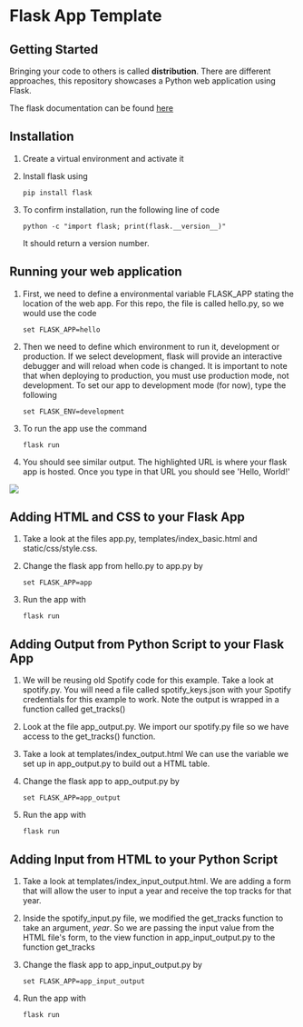 # Flask App Template



## Getting Started

Bringing your code to others is called **distribution**. There are different approaches, this repository showcases a Python web application using Flask.

The flask documentation can be found [here](https://buildmedia.readthedocs.org/media/pdf/flask/0.9/flask.pdf)

## Installation

1. Create a virtual environment and activate it

2. Install flask using 

   ```
   pip install flask
   ```

3. To confirm installation, run the following line of code 

   ```
   python -c "import flask; print(flask.__version__)"
   ```

   It should return a version number.

## Running your web application

1. First, we need to define a environmental variable FLASK_APP stating the location of the web app. For this repo, the file is called hello.py, so we would use the code 

   ```
   set FLASK_APP=hello
   ```

2. Then we need to define which environment to run it, development or production. If we select development, flask will provide an interactive debugger and will reload when code is changed. It is important to note that when deploying to production, you must use production mode, not development. To set our app to development mode (for now), type the following 

   ```
   set FLASK_ENV=development
   ```

3. To run the app use the command 

   ```
   flask run
   ```

4. You should see similar output. The highlighted URL is where your flask app is hosted. Once you type in that URL you should see 'Hello, World!'

![](C:\Users\Kat.Sullivan\flask-test\images\tempsnip.png)



## Adding HTML and CSS to your Flask App

1. Take a look at the files app.py, templates/index_basic.html and static/css/style.css. 

2. Change the flask app from hello.py to app.py by 

   ```
   set FLASK_APP=app
   ```

3. Run the app with 

   ```
   flask run
   ```

   

## Adding Output from Python Script to your Flask App

1. We will be reusing old Spotify code for this example. Take a look at spotify.py. You will need a file called spotify_keys.json with your Spotify credentials for this example to work. Note the output is wrapped in a function called get_tracks()

2. Look at the file app_output.py. We import our spotify.py file so we have access to the get_tracks() function. 

3. Take a look at templates/index_output.html We can use the variable we set up in app_output.py to build out a HTML table.

4. Change the flask app to app_output.py by 

   ```
   set FLASK_APP=app_output
   ```

5. Run the app with 

   ```
   flask run
   ```

   

## Adding Input from HTML to your Python Script

1. Take a look at templates/index_input_output.html. We are adding a form that will allow the user to input a year and receive the top tracks for that year. 

2. Inside the spotify_input.py file, we modified the get_tracks function to take an argument, *year*. So we are passing the input value from the HTML file's form, to the view function in app_input_output.py to the function get_tracks

3. Change the flask app to app_input_output.py by 

   ```
   set FLASK_APP=app_input_output
   ```

4. Run the app with 

   ```
   flask run
   ```

   